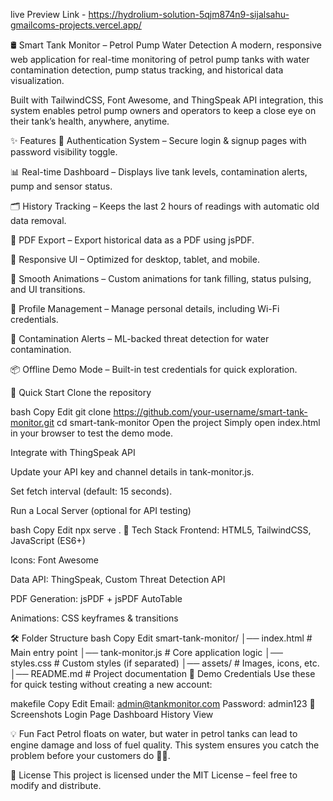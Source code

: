 live Preview Link - https://hydrolium-solution-5qjm874n9-sijalsahu-gmailcoms-projects.vercel.app/

🛢️ Smart Tank Monitor – Petrol Pump Water Detection
A modern, responsive web application for real-time monitoring of petrol pump tanks with water contamination detection, pump status tracking, and historical data visualization.

Built with TailwindCSS, Font Awesome, and ThingSpeak API integration, this system enables petrol pump owners and operators to keep a close eye on their tank’s health, anywhere, anytime.

✨ Features
🔐 Authentication System – Secure login & signup pages with password visibility toggle.

📊 Real-time Dashboard – Displays live tank levels, contamination alerts, pump and sensor status.

🗂️ History Tracking – Keeps the last 2 hours of readings with automatic old data removal.

📄 PDF Export – Export historical data as a PDF using jsPDF.

📱 Responsive UI – Optimized for desktop, tablet, and mobile.

🎨 Smooth Animations – Custom animations for tank filling, status pulsing, and UI transitions.

👤 Profile Management – Manage personal details, including Wi-Fi credentials.

🌊 Contamination Alerts – ML-backed threat detection for water contamination.

📦 Offline Demo Mode – Built-in test credentials for quick exploration.

🚀 Quick Start
Clone the repository

bash
Copy
Edit
git clone https://github.com/your-username/smart-tank-monitor.git
cd smart-tank-monitor
Open the project
Simply open index.html in your browser to test the demo mode.

Integrate with ThingSpeak API

Update your API key and channel details in tank-monitor.js.

Set fetch interval (default: 15 seconds).

Run a Local Server (optional for API testing)

bash
Copy
Edit
npx serve .
🧩 Tech Stack
Frontend: HTML5, TailwindCSS, JavaScript (ES6+)

Icons: Font Awesome

Data API: ThingSpeak, Custom Threat Detection API

PDF Generation: jsPDF + jsPDF AutoTable

Animations: CSS keyframes & transitions

🛠️ Folder Structure
bash
Copy
Edit
smart-tank-monitor/
│── index.html           # Main entry point
│── tank-monitor.js      # Core application logic
│── styles.css           # Custom styles (if separated)
│── assets/              # Images, icons, etc.
│── README.md            # Project documentation
🧪 Demo Credentials
Use these for quick testing without creating a new account:


makefile
Copy
Edit
Email: admin@tankmonitor.com
Password: admin123
📸 Screenshots
Login Page	Dashboard	History View

💡 Fun Fact
Petrol floats on water, but water in petrol tanks can lead to engine damage and loss of fuel quality.
This system ensures you catch the problem before your customers do 🚗💨.

📜 License
This project is licensed under the MIT License – feel free to modify and distribute.
